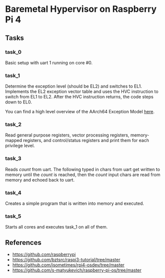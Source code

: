 # Baremetal Hypervisor on Raspberry Pi 4

## Tasks

### task_0
Basic setup with uart 1 running on core #0.

### task_1
Determine the exception level (should be EL2) and switches to EL1.
Implements the EL2 exception vector table and uses the HVC instruction to switch from EL1 to EL2.
After the HVC instruction returns, the code steps down to EL0.

You can find a high level overview of the AArch64 Exception Model [here](tasks/task_1/aarch64-exception-model.md).

### task_2
Read general purpose registers, vector processing registers, memory-mapped registers, and control/status registers and print them for each privilege level.

### task_3
Reads *count* from uart. The following typed in chars from uart get written to memory until the *count* is reached, then the *count* input chars are read from memory and echoed back to uart.

### task_4
Creates a simple program that is written into memory and executed.

### task_5
Starts all cores and executes task_1 on all of them.

## References
- https://github.com/raspberrypi
- https://github.com/bztsrc/raspi3-tutorial/tree/master
- https://github.com/isometimes/rpi4-osdev/tree/master
- https://github.com/s-matyukevich/raspberry-pi-os/tree/master